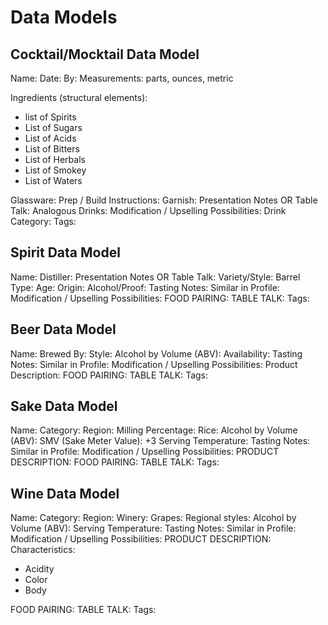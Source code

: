 # Data Models

## Cocktail/Mocktail Data Model

Name:
Date:
By:
Measurements: parts, ounces, metric

Ingredients (structural elements):

- list of Spirits
- List of Sugars
- List of Acids
- List of Bitters
- List of Herbals
- List of Smokey
- List of Waters

Glassware:
Prep / Build Instructions:
Garnish:
Presentation Notes OR Table Talk:
Analogous Drinks:
Modification / Upselling Possibilities:
Drink Category:
Tags:

## Spirit Data Model

Name:
Distiller:
Presentation Notes OR Table Talk:
Variety/Style:
Barrel Type:
Age:
Origin:
Alcohol/Proof:
Tasting Notes:
Similar in Profile:
Modification / Upselling Possibilities:
FOOD PAIRING:
TABLE TALK:
Tags:

## Beer Data Model

Name:
Brewed By:
Style:
Alcohol by Volume (ABV):
Availability:
Tasting Notes:
Similar in Profile:
Modification / Upselling Possibilities:
Product Description:
FOOD PAIRING:
TABLE TALK:
Tags:

## Sake Data Model

Name:
Category:
Region:
Milling Percentage:
Rice:
Alcohol by Volume (ABV):
SMV (Sake Meter Value): +3
Serving Temperature:
Tasting Notes:
Similar in Profile:
Modification / Upselling Possibilities:
PRODUCT DESCRIPTION:
FOOD PAIRING:
TABLE TALK:
Tags:

## Wine Data Model

Name:
Category:
Region:
Winery:
Grapes:
Regional styles:
Alcohol by Volume (ABV):
Serving Temperature:
Tasting Notes:
Similar in Profile:
Modification / Upselling Possibilities:
PRODUCT DESCRIPTION:
Characteristics:

- Acidity
- Color
- Body

FOOD PAIRING:
TABLE TALK:
Tags:
